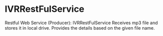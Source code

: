 # IVRRestFulService

Restful Web Service (Producer): IVRRestFulService
Receives mp3 file and stores it in local drive.
Provides the details based on the given file name.
